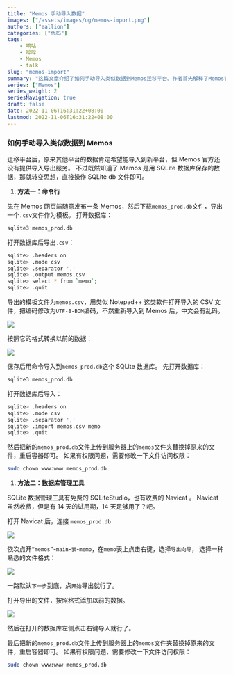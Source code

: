 ```yaml
---
title: "Memos 手动导入数据"
images: ["/assets/images/og/memos-import.png"]
authors: ["eallion"]
categories: ["代码"]
tags:
    - 嘀咕
    - 哔哔
    - Memos
    - talk
slug: "memos-import"
summary: "这篇文章介绍了如何手动导入类似数据到Memos迁移平台。作者首先解释了Memos官方尚未提供导入导出服务的情况，然后介绍了通过操作SQLite数据库文件来实现手动导入的方法。作者指导读者通过发布一条Memos并下载数据库文件，然后将其转换为.csv文件作为模板。接着，作者说明了如何打开和导出数据库文件，并使用编码转换和命令将以前的数据转换为新平台可导入的格式。最后，作者提到了修改文件访问权限和使用SQLite数据管理工具的一些建议。"
series: ["Memos"]
series_weight: 2
seriesNavigation: true
draft: false
date: 2022-11-06T16:31:22+08:00
lastmod: 2022-11-06T16:31:22+08:00
---
```


### 如何手动导入类似数据到 Memos

迁移平台后，原来其他平台的数据肯定希望能导入到新平台，但 Memos 官方还没有提供导入导出服务。
不过既然知道了 Memos 是用 SQLite 数据库保存的数据，那就转变思想，直接操作 SQLite db 文件即可。

1. **方法一：命令行**

先在 Memos 网页端随意发布一条 Memos，然后下载`memos_prod.db`文件，导出一个`.csv`文件作为模板。
打开数据库：

```bash
sqlite3 memos_prod.db
```

打开数据库后导出`.csv`：

```bash
sqlite> .headers on
sqlite> .mode csv
sqlite> .separator ','
sqlite> .output memos.csv
sqlite> select * from `memo`;
sqlite> .quit
```

导出的模板文件为`memos.csv`，用类似 Notepad++ 这类软件打开导入的 CSV 文件，把编码修改为`UTF-8-BOM`编码，不然重新导入到 Memos 后，中文会有乱码。

![](/assets/images/posts/2022/11/memos_sqlite_utf8.png)

按照它的格式转换以前的数据：

![](/assets/images/posts/2022/11/csv.png)

保存后用命令导入到`memos_prod.db`这个 SQLite 数据库。
先打开数据库：

```bash
sqlite3 memos_prod.db
```

打开数据库后导入：

```bash
sqlite> .headers on
sqlite> .mode csv
sqlite> .separator ','
sqlite> .import memos.csv memo
sqlite> .quit
```

然后把新的`memos_prod.db`文件上传到服务器上的`memos`文件夹替换掉原来的文件，重启容器即可。
如果有权限问题，需要修改一下文件访问权限：

```bash
sudo chown www:www memos_prod.db
```

1. **方法二：数据库管理工具**

SQLite 数据管理工具有免费的 SQLiteStudio，也有收费的 Navicat 。
Navicat 虽然收费，但是有 14 天的试用期，14 天足够用了？吧。

打开 Navicat 后，连接 `memos_prod.db`

![](/assets/images/posts/2022/11/link_sqlite.png)

依次点开`“memos”`-`main`-`表`-`memo`，在`memo`表上点击右键，选择`导出向导`，
选择一种熟悉的文件格式：

![](/assets/images/posts/2022/11/format.png)

一路默认`下一步`到底，点`开始`导出就行了。

打开导出的文件，按照格式添加以前的数据。

![](/assets/images/posts/2022/11/csv.png)

然后在打开的数据库左侧点击右键导入就行了。

最后把新的`memos_prod.db`文件上传到服务器上的`memos`文件夹替换掉原来的文件，重启容器即可。
如果有权限问题，需要修改一下文件访问权限：

```bash
sudo chown www:www memos_prod.db
```
